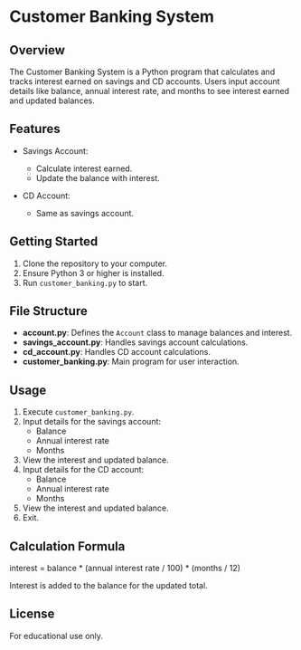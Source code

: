 # Customer Banking System

## Overview
The Customer Banking System is a Python program that calculates and tracks interest earned on savings and CD accounts. Users input account details like balance, annual interest rate, and months to see interest earned and updated balances.

## Features
- Savings Account:
  - Calculate interest earned.
  - Update the balance with interest.

- CD Account:
  - Same as savings account.

## Getting Started
1. Clone the repository to your computer.
2. Ensure Python 3 or higher is installed.
3. Run `customer_banking.py` to start.

## File Structure
- **account.py**: Defines the `Account` class to manage balances and interest.
- **savings_account.py**: Handles savings account calculations.
- **cd_account.py**: Handles CD account calculations.
- **customer_banking.py**: Main program for user interaction.

## Usage
1. Execute `customer_banking.py`.
2. Input details for the savings account:
   - Balance
   - Annual interest rate
   - Months
3. View the interest and updated balance.
4. Input details for the CD account:
   - Balance
   - Annual interest rate
   - Months
5. View the interest and updated balance.
6. Exit.

## Calculation Formula
interest = balance * (annual interest rate / 100) * (months / 12)


Interest is added to the balance for the updated total.

## License
For educational use only.



